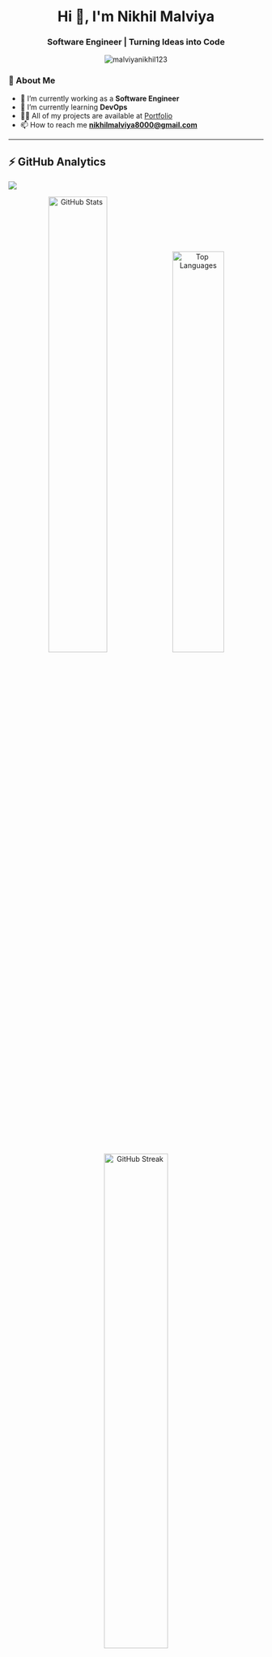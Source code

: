 <h1 align="center">Hi 👋, I'm Nikhil Malviya</h1>
<h3 align="center">Software Engineer | Turning Ideas into Code</h3>

<p align="center">
  <img src="https://komarev.com/ghpvc/?username=malviyanikhil123&label=Profile%20views&color=0e75b6&style=flat" alt="malviyanikhil123" />
</p>

### 🌱 About Me  
- 🔭 I’m currently working as a **Software Engineer**  
- 🌱 I’m currently learning **DevOps**  
- 👨‍💻 All of my projects are available at [Portfolio]([https://malviyanikhil123.github.io/Portfolio/](https://nikhilmalviya.vercel.app/))  
- 📫 How to reach me **nikhilmalviya8000@gmail.com**  

---

## ⚡ GitHub Analytics  

<img src="https://capsule-render.vercel.app/api?type=waving&color=00ffff&height=80&section=header"/>

<p align="center">
  <img width="48%" src="https://github-readme-stats.vercel.app/api?username=malviyanikhil123&show_icons=true&locale=en&theme=radical&title_color=00ffff&icon_color=00ff99&text_color=c9d1d9&bg_color=0d1117&hide_border=true" alt="GitHub Stats" />

  <img width="45%" src="https://github-readme-stats.vercel.app/api/top-langs?username=malviyanikhil123&show_icons=true&locale=en&layout=compact&theme=radical&title_color=00ffff&text_color=c9d1d9&bg_color=0d1117&hide_border=true" alt="Top Languages" />
</p>

<p align="center">
  <img width="50%" src="https://github-readme-streak-stats.herokuapp.com?user=malviyanikhil123&theme=radical&ring=00ffff&fire=ff4500&currStreakLabel=00ff99&background=0d1117&dates=aaaaaa&sideLabels=ffffff&hide_border=true" alt="GitHub Streak" />
</p>

<img src="https://capsule-render.vercel.app/api?type=waving&color=00ffff&height=80&section=footer"/>


---

## 🤝 Connect with Me  
<p align="left">
<a href="[https://nikhilmalviya.vercel.app/](https://nikhilmalviya.vercel.app/)" target="blank"><img align="center" src="https://raw.githubusercontent.com/rahuldkjain/github-profile-readme-generator/master/src/images/icons/Social/devto.svg" alt="Portfolio" height="30" width="40" /></a>
<a href="https://linkedin.com/in/https://www.linkedin.com/in/nikhil-malviya-80a6a0326/" target="blank"><img align="center" src="https://raw.githubusercontent.com/rahuldkjain/github-profile-readme-generator/master/src/images/icons/Social/linked-in-alt.svg" alt="LinkedIn" height="30" width="40" /></a>
<a href="https://instagram.com/https://www.instagram.com/_nostalgic_nikhil/" target="blank"><img align="center" src="https://raw.githubusercontent.com/rahuldkjain/github-profile-readme-generator/master/src/images/icons/Social/instagram.svg" alt="Instagram" height="30" width="40" /></a>
</p>
